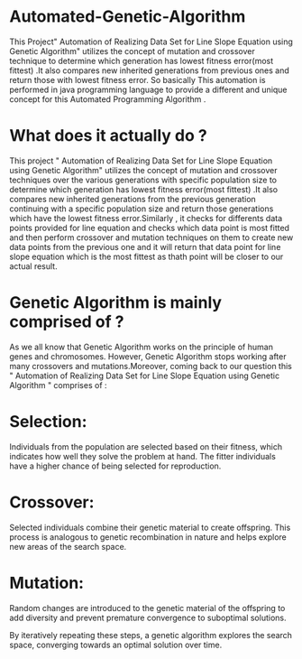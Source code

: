 # Automated-Genetic-Algorithm
This Project" Automation of Realizing Data Set for Line Slope Equation using Genetic Algorithm" utilizes the concept of mutation and crossover technique to determine which generation has lowest fitness error(most fittest) .It also compares new inherited generations from previous ones and return those with lowest fitness error.
So basically This automation is performed in java programming language to provide a different and unique concept for this Automated Programming Algorithm .


# What does it actually do ?
This project " Automation of Realizing Data Set for Line Slope Equation using Genetic Algorithm" utilizes the concept of mutation and crossover techniques over the various generations with specific population size to determine which generation has lowest fitness error(most fittest) .It also compares new inherited generations from the previous generation continuing with a specific population size and return those generations which have the lowest fitness error.Similarly , it checks for differents data points provided for line equation and checks which data point is most fitted and then perform crossover and mutation techniques on them to create new data points from the previous one and it will return that data point for line slope equation which is the most fittest as thath point will be closer to our actual result.


# Genetic Algorithm is mainly comprised of ?
As we all know that Genetic Algorithm works on the principle of human genes and chromosomes. However, Genetic Algorithm stops working after many crossovers and mutations.Moreover, coming back to our question this " Automation of Realizing Data Set for Line Slope Equation using Genetic Algorithm " comprises of :
# Selection: 
Individuals from the population are selected based on their fitness, which indicates how well they solve the problem at hand. The fitter individuals have a higher chance of being selected for reproduction.
# Crossover: 
Selected individuals combine their genetic material to create offspring. This process is analogous to genetic recombination in nature and helps explore new areas of the search space.
# Mutation: 
Random changes are introduced to the genetic material of the offspring to add diversity and prevent premature convergence to suboptimal solutions.

By iteratively repeating these steps, a genetic algorithm explores the search space, converging towards an optimal solution over time.
